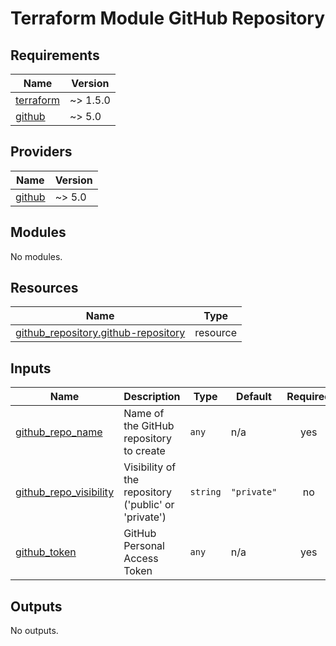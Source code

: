 # Terraform Module GitHub Repository

<!-- BEGIN_TF_DOCS -->
## Requirements

| Name | Version |
|------|---------|
| <a name="requirement_terraform"></a> [terraform](#requirement\_terraform) | ~> 1.5.0 |
| <a name="requirement_github"></a> [github](#requirement\_github) | ~> 5.0 |

## Providers

| Name | Version |
|------|---------|
| <a name="provider_github"></a> [github](#provider\_github) | ~> 5.0 |

## Modules

No modules.

## Resources

| Name | Type |
|------|------|
| [github_repository.github-repository](https://registry.terraform.io/providers/integrations/github/latest/docs/resources/repository) | resource |

## Inputs

| Name | Description | Type | Default | Required |
|------|-------------|------|---------|:--------:|
| <a name="input_github_repo_name"></a> [github\_repo\_name](#input\_github\_repo\_name) | Name of the GitHub repository to create | `any` | n/a | yes |
| <a name="input_github_repo_visibility"></a> [github\_repo\_visibility](#input\_github\_repo\_visibility) | Visibility of the repository ('public' or 'private') | `string` | `"private"` | no |
| <a name="input_github_token"></a> [github\_token](#input\_github\_token) | GitHub Personal Access Token | `any` | n/a | yes |

## Outputs

No outputs.
<!-- END_TF_DOCS -->